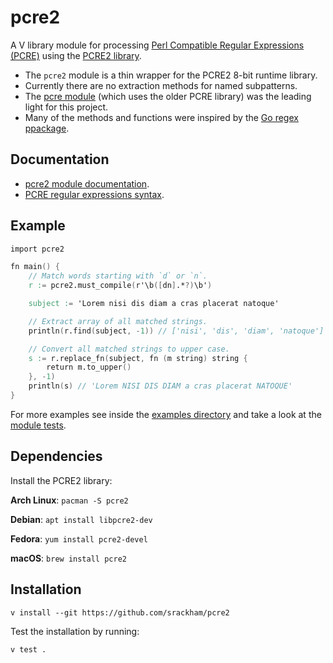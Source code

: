 # pcre2

A V library module for processing [Perl Compatible Regular Expressions (PCRE)](https://en.wikipedia.org/wiki/Perl_Compatible_Regular_Expressions) using the [PCRE2 library](https://www.pcre.org/).

- The `pcre2` module is a thin wrapper for the PCRE2 8-bit runtime library.
- Currently there are no extraction methods for named subpatterns.
- The [pcre module](https://github.com/vlang/pcre) (which uses the older PCRE library) was the leading light for this project.
- Many of the methods and functions were inspired by the [Go regex ppackage](https://pkg.go.dev/regexp).

## Documentation
- [pcre2 module documentation](https://srackham.github.io/pcre2/pcre2.html).
- [PCRE regular expressions syntax](https://www.pcre.org/current/doc/html/pcre2syntax.html).

## Example
```v
import pcre2

fn main() {
	// Match words starting with `d` or `n`.
	r := pcre2.must_compile(r'\b([dn].*?)\b')

	subject := 'Lorem nisi dis diam a cras placerat natoque'

	// Extract array of all matched strings.
	println(r.find(subject, -1)) // ['nisi', 'dis', 'diam', 'natoque']

	// Convert all matched strings to upper case.
	s := r.replace_fn(subject, fn (m string) string {
		return m.to_upper()
	}, -1)
	println(s) // 'Lorem NISI DIS DIAM a cras placerat NATOQUE'
}
```
For more examples see inside the [examples directory](examples) and take a look at the [module tests](pcre2_test.v).

## Dependencies
Install the PCRE2 library:

**Arch Linux**: `pacman -S pcre2`

**Debian**: `apt install libpcre2-dev`

**Fedora**: `yum install pcre2-devel`

**macOS**: `brew install pcre2`

## Installation

    v install --git https://github.com/srackham/pcre2

Test the installation by running:

    v test .